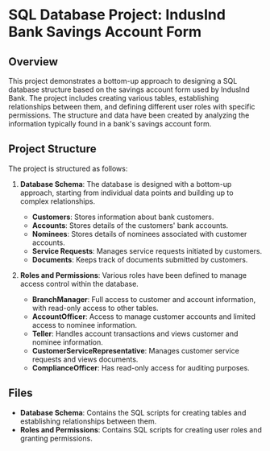# SQL Database Project: IndusInd Bank Savings Account Form

## Overview

This project demonstrates a bottom-up approach to designing a SQL database structure based on the savings account form used by IndusInd Bank. The project includes creating various tables, establishing relationships between them, and defining different user roles with specific permissions. The structure and data have been created by analyzing the information typically found in a bank's savings account form.

## Project Structure

The project is structured as follows:

1. **Database Schema**: The database is designed with a bottom-up approach, starting from individual data points and building up to complex relationships.
   - **Customers**: Stores information about bank customers.
   - **Accounts**: Stores details of the customers' bank accounts.
   - **Nominees**: Stores details of nominees associated with customer accounts.
   - **Service Requests**: Manages service requests initiated by customers.
   - **Documents**: Keeps track of documents submitted by customers.

2. **Roles and Permissions**: Various roles have been defined to manage access control within the database.
   - **BranchManager**: Full access to customer and account information, with read-only access to other tables.
   - **AccountOfficer**: Access to manage customer accounts and limited access to nominee information.
   - **Teller**: Handles account transactions and views customer and nominee information.
   - **CustomerServiceRepresentative**: Manages customer service requests and views documents.
   - **ComplianceOfficer**: Has read-only access for auditing purposes.

## Files

- **Database Schema**: Contains the SQL scripts for creating tables and establishing relationships between them.
- **Roles and Permissions**: Contains SQL scripts for creating user roles and granting permissions.

